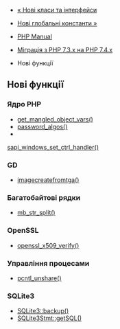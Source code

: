- [« Нові класи та інтерфейси](migration74.new-classes.md)
- [Нові глобальні константи »](migration74.constants.md)

- [PHP Manual](index.md)
- [Міграція з PHP 7.3.x на PHP 7.4.x](migration74.md)
- Нові функції

## Нові функції

### Ядро PHP

- [get_mangled_object_vars()](function.get-mangled-object-vars.md)
- [password_algos()](function.password-algos.md)
-
[sapi_windows_set_ctrl_handler()](function.sapi-windows-set-ctrl-handler.md)

### GD

- [imagecreatefromtga()](function.imagecreatefromtga.md)

### Багатобайтові рядки

- [mb_str_split()](function.mb-str-split.md)

### OpenSSL

- [openssl_x509_verify()](function.openssl-x509-verify.md)

### Управління процесами

- [pcntl_unshare()](function.pcntl-unshare.md)

### SQLite3

- [SQLite3::backup()](sqlite3.backup.md)
- [SQLite3Stmt::getSQL()](sqlite3stmt.getsql.md)
